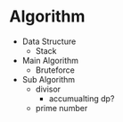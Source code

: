# Algorithm

- Data Structure
  - Stack
- Main Algorithm
  - Bruteforce
- Sub Algorithm
  - divisor
    - accumualting dp?
  - prime number
